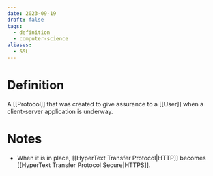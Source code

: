```yaml
---
date: 2023-09-19
draft: false
tags:
  - definition
  - computer-science
aliases:
  - SSL
---
```

# Definition

A [[Protocol]] that was created to give assurance to a [[User]] when a client-server application is underway.

# Notes

- When it is in place, [[HyperText Transfer Protocol|HTTP]] becomes [[HyperText Transfer Protocol Secure|HTTPS]].